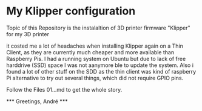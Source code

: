 # My Klipper configuration

Topic of this Repository is the instalaltion of 3D printer firmware "Klipper" for my 3D printer

it costed me a lot of headaches when installing Klipper again on a Thin Client, as they are
currently much cheaper and more available than Raspberry Pis. I had a running system on Ubuntu 
but due to lack of free harddrive (SSD) space I was not aanymore ble to update the system. Also
i found a lot of other stuff on the SDD as the thin client was kind of raspberry Pi alternative
to try out several things, which did not require GPIO pins. 

Follow the Files 01...md to get the whole story.

*** Greetings, André ***
